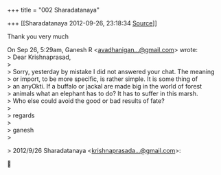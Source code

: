 +++
title = "002 Sharadatanaya"

+++
[[Sharadatanaya	2012-09-26, 23:18:34 [Source](https://groups.google.com/g/bvparishat/c/OgH6cX-rBs0)]]



Thank you very much

On Sep 26, 5:29am, Ganesh R \<[avadhanigan...@gmail.com]()\> wrote:  
\> Dear Krishnaprasad,  
\>  
\> Sorry, yesterday by mistake I did not answered your chat. The meaning  
\> or import, to be more specific, is rather simple. It is some thing of  
\> an anyOkti. If a buffalo or jackal are made big in the world of forest  
\> animals what an elephant has to do? It has to suffer in this marsh.  
\> Who else could avoid the good or bad results of fate?  
\>  
\> regards  
\>  
\> ganesh  
\>  

\> 2012/9/26 Sharadatanaya \<[krishnaprasada...@gmail.com]()\>:




